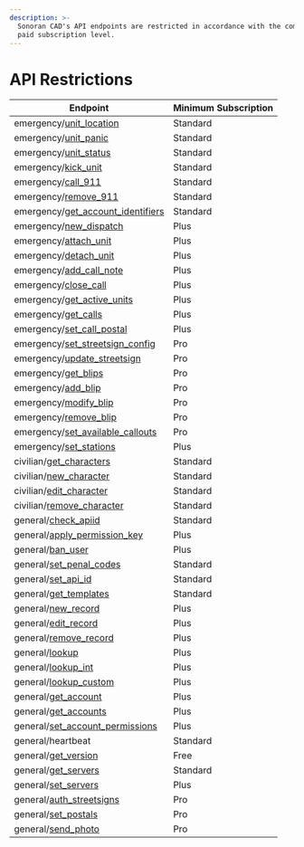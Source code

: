 ```yaml
---
description: >-
  Sonoran CAD's API endpoints are restricted in accordance with the community's
  paid subscription level.
---
```


# API Restrictions

| Endpoint                                                                                    | Minimum Subscription |
| ------------------------------------------------------------------------------------------- | -------------------- |
| emergency/[unit\_location](emergency/identifiers/update-unit-location.md)                   | Standard             |
| emergency/[unit\_panic](emergency/identifiers/unit-panic.md)                                | Standard             |
| emergency/[unit\_status](emergency/identifiers/unit-status.md)                              | Standard             |
| emergency/[kick\_unit](emergency/identifiers/kick-unit.md)                                  | Standard             |
| emergency/[call\_911](emergency/dispatch-and-emergency-calls/911-call.md)                   | Standard             |
| emergency/[remove\_911](emergency/dispatch-and-emergency-calls/remove-911.md)               | Standard             |
| emergency/[get\_account\_identifiers](emergency/identifiers/get-identifiers.md)             | Standard             |
| emergency/[new\_dispatch](emergency/dispatch-and-emergency-calls/new-dispatch.md)           | Plus                 |
| emergency/[attach\_unit](emergency/dispatch-and-emergency-calls/attach-units.md)            | Plus                 |
| emergency/[detach\_unit](emergency/dispatch-and-emergency-calls/detach-unit.md)             | Plus                 |
| emergency/[add\_call\_note](emergency/dispatch-and-emergency-calls/add-call-note.md)        | Plus                 |
| emergency/[close\_call](emergency/dispatch-and-emergency-calls/close-call.md)               | Plus                 |
| emergency/[get\_active\_units](emergency/identifiers/get-active-units.md)                   | Plus                 |
| emergency/[get\_calls](emergency/dispatch-and-emergency-calls/get-calls.md)                 | Plus                 |
| emergency/[set\_call\_postal](emergency/dispatch-and-emergency-calls/update-call-postal.md) | Plus                 |
| emergency/[set\_streetsign\_config](emergency/street-signs/set-street-sign-config.md)       | Pro                  |
| emergency/[update\_streetsign](emergency/street-signs/update-street-sign.md)                | Pro                  |
| emergency/[get\_blips](emergency/custom-blips/get-map-blips.md)                             | Pro                  |
| emergency/[add\_blip](emergency/custom-blips/add-blip.md)                                   | Pro                  |
| emergency/[modify\_blip](emergency/custom-blips/modify-blip.md)                             | Pro                  |
| emergency/[remove\_blip](emergency/custom-blips/remove-blip.md)                             | Pro                  |
| emergency/[set\_available\_callouts](emergency/ers/set-street-sign-config.md)               | Pro                  |
| emergency/[set\_stations](emergency/station-alert/set-stations.md)                          | Plus                 |
| civilian/[get\_characters](civilian/get-characters.md)                                      | Standard             |
| civilian/[new\_character](civilian/new-character.md)                                        | Standard             |
| civilian/[edit\_character](civilian/edit-character.md)                                      | Standard             |
| civilian/[remove\_character](civilian/remove-character.md)                                  | Standard             |
| general/[check\_apiid](general/check-api-id.md)                                             | Standard             |
| general/[apply\_permission\_key](general/apply-permission-key.md)                           | Plus                 |
| general/[ban\_user](general/ban-user.md)                                                    | Plus                 |
| general/[set\_penal\_codes](general/set-penal-codes.md)                                     | Standard             |
| general/[set\_api\_id](general/set-api-ids.md)                                              | Standard             |
| general/[get\_templates](general/custom-records/get-record-template.md)                     | Standard             |
| general/[new\_record](general/custom-records/new-record.md)                                 | Plus                 |
| general/[edit\_record](general/custom-records/edit-record.md)                               | Plus                 |
| general/[remove\_record](general/custom-records/remove-record.md)                           | Plus                 |
| general/[lookup](general/lookup-name-or-plate.md)                                           | Plus                 |
| general/[lookup\_int](general/lookup-by-integer.md)                                         | Plus                 |
| general/[lookup\_custom](general/lookup-by-custom.md)                                       | Plus                 |
| general/[get\_account](general/get-account.md)                                              | Plus                 |
| general/[get\_accounts](general/get-account-1.md)                                           | Plus                 |
| general/[set\_account\_permissions](general/modify-account-permissions.md)                  | Plus                 |
| general/heartbeat                                                                           | Standard             |
| general/[get\_version](general/get-version.md)                                              | Free                 |
| general/[get\_servers](general/get-servers.md)                                              | Standard             |
| general/[set\_servers](general/set-servers.md)                                              | Plus                 |
| general/[auth\_streetsigns](general/auth-street-signs.md)                                   | Pro                  |
| general/[set\_postals](general/set-postal-config.md)                                        | Pro                  |
| general/[send\_photo](general/send-photo.md)                                                | Pro                  |

